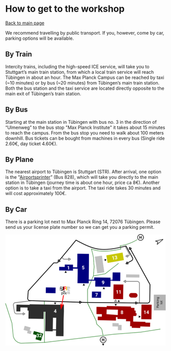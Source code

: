 # How to get to the workshop
[Back to main page](index.md)

We recommend travelling by public transport. If you, however, come by car, parking options will be available.

## By Train
Intercity trains, including the high-speed ICE service, will take you to Stuttgart’s main train station, from which a local train service will reach Tübingen in about an hour. The Max Planck Campus can be reached by taxi (~10 minutes) or by bus (~20 minutes) from Tübingen’s main train station. Both the bus station and the taxi service are located directly opposite to the main exit of Tübingen’s train station.

## By Bus
Starting at the main station in Tübingen with bus no. 3 in the direction of “Ulmenweg” to the bus stop "Max Planck Institute" it takes about 15 minutes to reach the campus. From the bus stop you need to walk about 100 meters downhill.
Bus tickets can be bought from machines in every bus (Single ride 2.60€, day ticket 4.60€).

## By Plane
The nearest airport to Tübingen is Stuttgart (STR). After arrival, one option is the "[Airportsprinter](https://www.dbregiobus-bawue.de/angebot/rbb-Airport-Sprinter-en)” (Bus 828), which will take you directly to the main station in Tübingen (journey time is about one hour, price ca 8€). Another option is to take a taxi from the airport. The taxi ride takes 30 minutes and will cost approximately 100€. 

## By Car
There is a parking lot next to Max Planck Ring 14, 72076 Tübingen.
Please send us your license plate number so we can get you a parking permit.

![](assets/Plan_Campus.png)